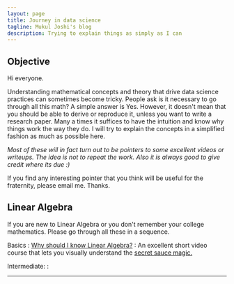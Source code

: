```yaml
---
layout: page
title: Journey in data science 
tagline: Mukul Joshi's blog
description: Trying to explain things as simply as I can 
---
```


Objective
---------

Hi everyone. 

Understanding mathematical concepts and theory that drive data science practices can sometimes become tricky. People ask is it necessary to go through all this math? A simple answer is Yes. However, it doesn't mean that you should be able to derive or reproduce it, unless you want to write a research paper. Many a times it suffices to have the intuition and know why things work the way they do. I will try to explain the concepts in a simplified fashion as much as possible here.

*Most of these will in fact turn out to be pointers to some excellent videos or writeups. The idea is not to repeat the work. Also it is always good to give credit where its due :)* 

If you find any interesting pointer that you think will be useful for the fraternity, please email me. Thanks.  

Linear Algebra
--------------

If you are new to Linear Algebra or you don't remember your college mathematics. Please go through all these in a sequence. 

Basics
: [Why should I know Linear Algebra?](pages/linearalgebra/why.html)
: An excellent short video course that lets you visually understand the [secret sauce magic.](https://www.youtube.com/playlist?list=PLZHQObOWTQDPD3MizzM2xVFitgF8hE_ab) 

Intermediate:
:  

---
